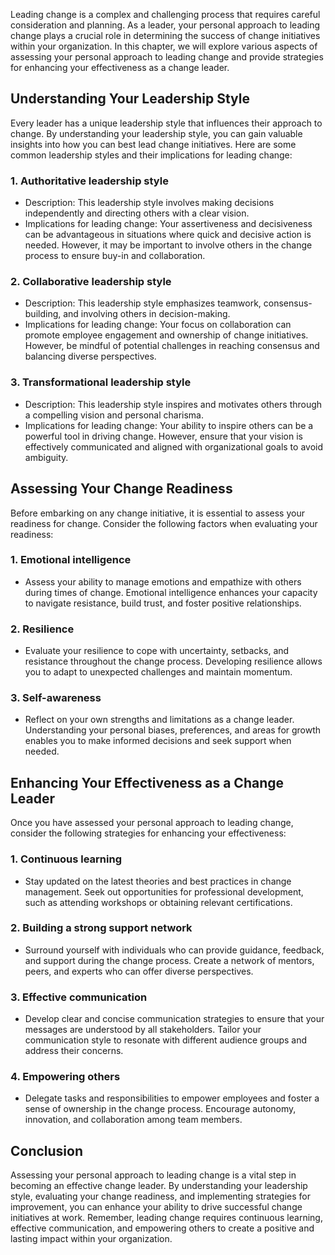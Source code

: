 
Leading change is a complex and challenging process that requires careful consideration and planning. As a leader, your personal approach to leading change plays a crucial role in determining the success of change initiatives within your organization. In this chapter, we will explore various aspects of assessing your personal approach to leading change and provide strategies for enhancing your effectiveness as a change leader.

## Understanding Your Leadership Style

Every leader has a unique leadership style that influences their approach to change. By understanding your leadership style, you can gain valuable insights into how you can best lead change initiatives. Here are some common leadership styles and their implications for leading change:

### 1\. Authoritative leadership style

- Description: This leadership style involves making decisions independently and directing others with a clear vision.
- Implications for leading change: Your assertiveness and decisiveness can be advantageous in situations where quick and decisive action is needed. However, it may be important to involve others in the change process to ensure buy-in and collaboration.

### 2\. Collaborative leadership style

- Description: This leadership style emphasizes teamwork, consensus-building, and involving others in decision-making.
- Implications for leading change: Your focus on collaboration can promote employee engagement and ownership of change initiatives. However, be mindful of potential challenges in reaching consensus and balancing diverse perspectives.

### 3\. Transformational leadership style

- Description: This leadership style inspires and motivates others through a compelling vision and personal charisma.
- Implications for leading change: Your ability to inspire others can be a powerful tool in driving change. However, ensure that your vision is effectively communicated and aligned with organizational goals to avoid ambiguity.

## Assessing Your Change Readiness

Before embarking on any change initiative, it is essential to assess your readiness for change. Consider the following factors when evaluating your readiness:

### 1\. Emotional intelligence

- Assess your ability to manage emotions and empathize with others during times of change. Emotional intelligence enhances your capacity to navigate resistance, build trust, and foster positive relationships.

### 2\. Resilience

- Evaluate your resilience to cope with uncertainty, setbacks, and resistance throughout the change process. Developing resilience allows you to adapt to unexpected challenges and maintain momentum.

### 3\. Self-awareness

- Reflect on your own strengths and limitations as a change leader. Understanding your personal biases, preferences, and areas for growth enables you to make informed decisions and seek support when needed.

## Enhancing Your Effectiveness as a Change Leader

Once you have assessed your personal approach to leading change, consider the following strategies for enhancing your effectiveness:

### 1\. Continuous learning

- Stay updated on the latest theories and best practices in change management. Seek out opportunities for professional development, such as attending workshops or obtaining relevant certifications.

### 2\. Building a strong support network

- Surround yourself with individuals who can provide guidance, feedback, and support during the change process. Create a network of mentors, peers, and experts who can offer diverse perspectives.

### 3\. Effective communication

- Develop clear and concise communication strategies to ensure that your messages are understood by all stakeholders. Tailor your communication style to resonate with different audience groups and address their concerns.

### 4\. Empowering others

- Delegate tasks and responsibilities to empower employees and foster a sense of ownership in the change process. Encourage autonomy, innovation, and collaboration among team members.

## Conclusion

Assessing your personal approach to leading change is a vital step in becoming an effective change leader. By understanding your leadership style, evaluating your change readiness, and implementing strategies for improvement, you can enhance your ability to drive successful change initiatives at work. Remember, leading change requires continuous learning, effective communication, and empowering others to create a positive and lasting impact within your organization.
